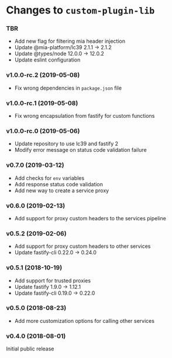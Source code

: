 # Changes to `custom-plugin-lib`

### TBR

- Add new flag for filtering mia header injection
- Update @mia-platform/lc39 2.1.1 -> 2.1.2
- Update @types/node 12.0.0 -> 12.0.2
- Update eslint configuration

### v1.0.0-rc.2 (2019-05-08)

- Fix wrong dependencies in `package.json` file

### v1.0.0-rc.1 (2019-05-08)

- Fix wrong encapsulation from fastify for custom functions

### v1.0.0-rc.0 (2019-05-06)

- Update repository to use lc39 and fastify 2
- Modify error message on status code validation failure

### v0.7.0 (2019-03-12)

- Add checks for `env` variables
- Add response status code validation
- Add new way to create a service proxy

### v0.6.0 (2019-02-13)

- Add support for proxy custom headers to the services pipeline

### v0.5.2 (2019-02-06)

- Add support for proxy custom headers to other services
- Update fastify-cli 0.22.0 -> 0.24.0

### v0.5.1 (2018-10-19)

- Add support for trusted proxies
- Update fastify 1.9.0 -> 1.12.1
- Update fastify-cli 0.19.0 -> 0.22.0

### v0.5.0 (2018-08-23)

- Add more customization options for calling other services

### v0.4.0 (2018-08-01)

Initial public release
